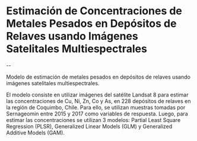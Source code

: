 # Estimación de Concentraciones de Metales Pesados en Depósitos de Relaves usando Imágenes Satelitales Multiespectrales

--

Modelo de estimación de metales pesados en depósitos de relaves usando imágenes satelitales multiespectrales.

El modelo consiste en utilizar imágenes del satélite Landsat 8 para estimar las concentraciones de Cu, Ni, Zn, Co y As, en 228 depósitos de relaves en la región de Coquimbo, Chile. Para ello, se utilizan muestras tomadas por Sernageomin entre 2015 y 2017 como variables de respuesta. Luego, para estimar las concentraciones se utilizan 3 modelos: Partial Least Square Regression (PLSR), Generalized Linear Models (GLM) y Generalized Additive Models (GAM).
